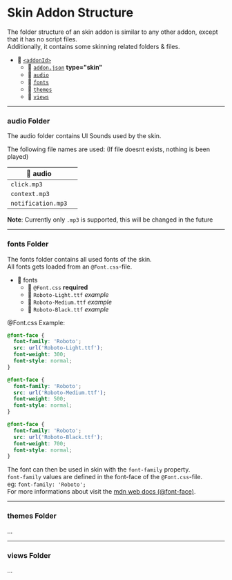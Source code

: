 # Skin Addon Structure

The folder structure of an skin addon is similar to any other addon, except that it has no script files.  
Additionally, it contains some skinning related folders & files.

- 📁 [`<addonId>`](/development/misc/addonid.md)
  - 📰 [`addon.json`](/development/addon/addonjson.md) **type="skin"**
  - 📁 [`audio`](#audio-folder)
  - 📁 [`fonts`](#fonts-folder)
  - 📁 [`themes`](#themes-folder)
  - 📁 [`views`](#views-folder)

___
### audio Folder
The audio folder contains UI Sounds used by the skin.

The following file names are used: (If file doesnt exists, nothing is been played)  

| 📁 audio | |
| ------------- | ------------- |
| `click.mp3` | |
| `context.mp3` | |
| `notification.mp3` | |

**Note**: Currently only `.mp3` is supported, this will be changed in the future
___
### fonts Folder

The fonts folder contains all used fonts of the skin.  
All fonts gets loaded from an `@Font.css`-file.

- 📁 fonts
  - 📰 `@Font.css` **required**
  - 📰 `Roboto-Light.ttf` *example*
  - 📰 `Roboto-Medium.ttf` *example*
  - 📰 `Roboto-Black.ttf` *example*

@Font.css Example:
```css
@font-face {
  font-family: 'Roboto';
  src: url('Roboto-Light.ttf');
  font-weight: 300;
  font-style: normal;
}

@font-face {
  font-family: 'Roboto';
  src: url('Roboto-Medium.ttf');
  font-weight: 500;
  font-style: normal;
}

@font-face {
  font-family: 'Roboto';
  src: url('Roboto-Black.ttf');
  font-weight: 700;
  font-style: normal;
}

```
The font can then be used in skin with the `font-family` property.  
`font-family` values are defined in the font-face of the `@Font.css`-file.  
eg: `font-family: 'Roboto';`  
For more informations about visit the [mdn web docs (@font-face)](https://developer.mozilla.org/en-US/docs/Web/CSS/@font-face).
___
### themes Folder
...
___
### views Folder
...

